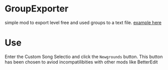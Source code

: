 # GroupExporter

simple mod to export level free and used groups to a text file.
[example here]()

# Use
Enter the Custom Song Selectio and click the `Newgrounds` button. This button has been chosen to aviod incompatilibities with other mods like BetterEdit

